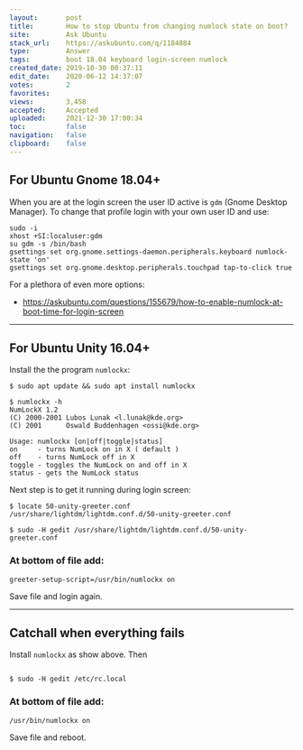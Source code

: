 ```yaml
---
layout:       post
title:        How to stop Ubuntu from changing numlock state on boot?
site:         Ask Ubuntu
stack_url:    https://askubuntu.com/q/1184884
type:         Answer
tags:         boot 18.04 keyboard login-screen numlock
created_date: 2019-10-30 00:37:11
edit_date:    2020-06-12 14:37:07
votes:        2
favorites:    
views:        3,458
accepted:     Accepted
uploaded:     2021-12-30 17:00:34
toc:          false
navigation:   false
clipboard:    false
---
```


## For Ubuntu Gnome 18.04+

When you are at the login screen the user ID active is `gdm` (Gnome Desktop Manager). To change that profile login with your own user ID and use:

<!-- Language-all: lang-bash -->

``` 
sudo -i
xhost +SI:localuser:gdm
su gdm -s /bin/bash
gsettings set org.gnome.settings-daemon.peripherals.keyboard numlock-state 'on'
gsettings set org.gnome.desktop.peripherals.touchpad tap-to-click true

```

For a plethora of even more options:

- https://askubuntu.com/questions/155679/how-to-enable-numlock-at-boot-time-for-login-screen


----------


## For Ubuntu Unity 16.04+

Install the the program `numlockx`:

``` 
$ sudo apt update && sudo apt install numlockx

```

``` 
$ numlockx -h
NumLockX 1.2
(C) 2000-2001 Lubos Lunak <l.lunak@kde.org>
(C) 2001      Oswald Buddenhagen <ossi@kde.org>

Usage: numlockx [on|off|toggle|status]
on     - turns NumLock on in X ( default )
off    - turns NumLock off in X
toggle - toggles the NumLock on and off in X
status - gets the NumLock status

```

Next step is to get it running during login screen:

``` 
$ locate 50-unity-greeter.conf
/usr/share/lightdm/lightdm.conf.d/50-unity-greeter.conf

$ sudo -H gedit /usr/share/lightdm/lightdm.conf.d/50-unity-greeter.conf

```

### At bottom of file add:

``` 
greeter-setup-script=/usr/bin/numlockx on

```

Save file and login again.


----------


## Catchall when everything fails

Install `numlockx` as show above. Then

``` 

$ sudo -H gedit /etc/rc.local

```

### At bottom of file add:

``` 
/usr/bin/numlockx on

```

Save file and reboot.
